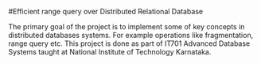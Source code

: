 #Efficient range query over Distributed Relational Database

The primary goal of the project is to implement some of key concepts in distributed databases systems. For example operations like fragmentation, range query etc. This project is done as part of IT701 Advanced Database Systems taught at National Institute of Technology Karnataka.
